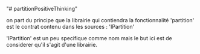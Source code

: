 "# partitionPositiveThinking" 

on part du principe que la librairie qui contiendra la fonctionnalité 'partition' est le contrat contenu dans les sources : 'IPartition'

'IPartition' est un peu specifique comme nom mais le but ici est de considerer qu'il s'agit d'une librairie.




